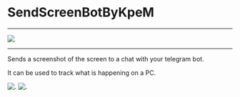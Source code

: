 # SendScreenBotByKpeM
____
[![](https://camo.githubusercontent.com/69f3bb817fb2450a18c1087d187cb5581a50a74c4ee6537778b27123104371cd/68747470733a2f2f696d672e736869656c64732e696f2f62616467652f444f574e4c4f41442d7265642e737667)](https://github.com/KpeM1/TelegramBotByKpeM/archive/refs/tags/0.10922.0.0.zip)
____
Sends a screenshot of the screen to a chat with your telegram bot.

It can be used to track what is happening on a PC.

![.](https://i.imgur.com/Os656vb.png "main") ![.](https://i.imgur.com/0BthC0t.png "settings")
